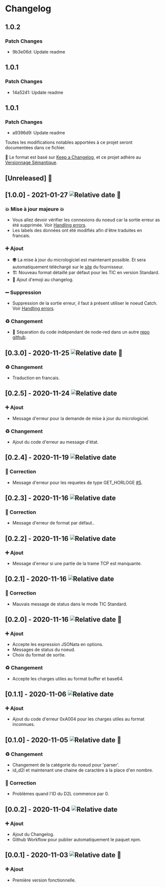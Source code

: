 # Changelog

## 1.0.2

### Patch Changes

- 9b3e06d: Update readme

## 1.0.1

### Patch Changes

- 14a5241: Update readme

## 1.0.1

### Patch Changes

- a9396d9: Update readme

Toutes les modifications notables apportées à ce projet seront documentées dans ce fichier.

:memo: Le format est basé sur [Keep a Changelog](https://keepachangelog.com/en/1.0.0/),
et ce projet adhère au [Versionnage Sémantique](https://semver.org/spec/v2.0.0.html).

## [Unreleased] :construction:

## [1.0.0] - 2021-01-27 ![Relative date](https://img.shields.io/date/1611767136?label=) :tada:

### :boom: Mise à jour majeure :boom:

- Vous allez devoir vérifier les connexions du noeud car la sortie erreur as été supprimée. Voir [Handling errors](https://nodered.org/docs/user-guide/handling-errors).
- Les labels des données ont été modifiés afin d'être traduites en francais.

### :heavy_plus_sign: Ajout

- :alien: La mise à jour du micrologiciel est maintenant possible. Et sera automatiquement téléchargé sur le [site](http://sicame.io/) du fournisseur.
- :building_construction: Nouveau format détaillé par défaut pour les TIC en version Standard.
- :egg: Ajout d'emoji au changelog.

### :heavy_minus_sign: Suppression

- Suppression de la sortie erreur, il faut à présent utiliser le noeud Catch. Voir [Handling errors](https://nodered.org/docs/user-guide/handling-errors).

### :recycle: Changement

- :truck: Séparation du code indépendant de node-red dans un autre [repo github](https://github.com/Zehir/eesmart-d2l).

## [0.3.0] - 2020-11-25 ![Relative date](https://img.shields.io/date/1606309301?label=) :speech_balloon:

### :recycle: Changement

- Traduction en francais.

## [0.2.5] - 2020-11-24 ![Relative date](https://img.shields.io/date/1606242883?label=)

### :heavy_plus_sign: Ajout

- Message d'erreur pour la demande de mise à jour du micrologiciel.

### :recycle: Changement

- Ajout du code d'erreur au message d'état.

## [0.2.4] - 2020-11-19 ![Relative date](https://img.shields.io/date/1605802829?label=)

### :bug: Correction

- Message d'erreur pour les requetes de type GET_HORLOGE [#5](https://github.com/Zehir/node-red-contrib-eesmart-d2l/issues/5).

## [0.2.3] - 2020-11-16 ![Relative date](https://img.shields.io/date/1605556772?label=)

### :bug: Correction

- Message d'erreur de format par défaut..

## [0.2.2] - 2020-11-16 ![Relative date](https://img.shields.io/date/1605546807?label=)

### :heavy_plus_sign: Ajout

- Message d'erreur si une partie de la trame TCP est manquante.

## [0.2.1] - 2020-11-16 ![Relative date](https://img.shields.io/date/1605543464?label=)

### :bug: Correction

- Mauvais message de status dans le mode TIC Standard.

## [0.2.0] - 2020-11-16 ![Relative date](https://img.shields.io/date/1605541033?label=) :rocket:

### :heavy_plus_sign: Ajout

- Accepte les expression JSONata en options.
- Messages de status du noeud.
- Choix du format de sortie.

### :recycle: Changement

- Accepte les charges utiles au format buffer et base64.

## [0.1.1] - 2020-11-06 ![Relative date](https://img.shields.io/date/1604690140?label=)

### :heavy_plus_sign: Ajout

- Ajout du code d'erreur 0xA004 pour les charges utiles au format inconnues.

## [0.1.0] - 2020-11-05 ![Relative date](https://img.shields.io/date/1604531360?label=) :rocket:

### :recycle: Changement

- Changement de la catégorie du noeud pour 'parser'.
- id_d2l et maintenant une chaine de caractère à la place d'en nombre.

### :bug: Correction

- Problèmes quand l'ID du D2L commence par 0.

## [0.0.2] - 2020-11-04 ![Relative date](https://img.shields.io/date/1604504235?label=)

### :heavy_plus_sign: Ajout

- Ajout du Changelog.
- Github Workflow pour publier automatiquement le paquet npm.

## [0.0.1] - 2020-11-03 ![Relative date](https://img.shields.io/date/1604449693?label=) :rocket:

### :heavy_plus_sign: Ajout

- Première version fonctionnelle.

